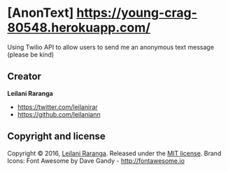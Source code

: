 # [AnonText] https://young-crag-80548.herokuapp.com/

Using Twilio API to allow users to send me an anonymous text message (please be kind)


## Creator

**Leilani Raranga**

* <https://twitter.com/leilanirar>
* <https://github.com/leilaniann>


## Copyright and license

Copyright © 2016, [Leilani Raranga](http://github.com/leilaniann). 
Released under the [MIT license](https://github.com/helpers/helper-copyright/blob/master/LICENSE). 
Brand Icons: Font Awesome by Dave Gandy - http://fontawesome.io
